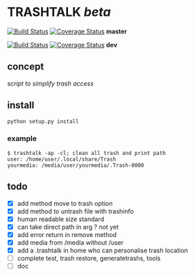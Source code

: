 # TRASHTALK *beta*

[![Build Status](https://travis-ci.org/PTank/trashtalk.svg?branch=master)](https://travis-ci.org/PTank/trashtalk) 
[![Coverage Status](https://coveralls.io/repos/github/PTank/trashtalk/badge.svg?branch=master)](https://coveralls.io/github/PTank/trashtalk?branch=master) 
__master__

[![Build Status](https://travis-ci.org/PTank/trashtalk.svg?branch=dev)](https://travis-ci.org/PTank/trashtalk) 
[![Coverage Status](https://coveralls.io/repos/github/PTank/trashtalk/badge.svg?branch=dev)](https://coveralls.io/github/PTank/trashtalk?branch=dev) 
__dev__

## concept

*script to simplify trash access*

## install

	python setup.py install

### example

	$ trashtalk -ap -cl; clean all trash and print path
	user: /home/user/.local/share/Trash
	yourmedia: /media/user/yourmedia/.Trash-0000


## todo

* [x] add method move to trash option
* [x] add method to untrash file with trashinfo
* [x] human readable size standard
* [x] can take direct path in arg ? not yet
* [x] add error return in remove method
* [x] add media from /media without /user
* [x] add a .trashtalk in home who can personalise trash location
* [ ] complete test, trash restore, generatetrashs,  tools
* [ ] doc
